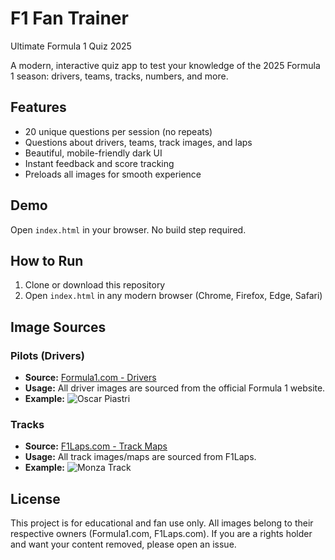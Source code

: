 # F1 Fan Trainer

Ultimate Formula 1 Quiz 2025

A modern, interactive quiz app to test your knowledge of the 2025 Formula 1 season: drivers, teams, tracks, numbers, and more.

## Features
- 20 unique questions per session (no repeats)
- Questions about drivers, teams, track images, and laps
- Beautiful, mobile-friendly dark UI
- Instant feedback and score tracking
- Preloads all images for smooth experience

## Demo
Open `index.html` in your browser. No build step required.

## How to Run
1. Clone or download this repository
2. Open `index.html` in any modern browser (Chrome, Firefox, Edge, Safari)

## Image Sources

### Pilots (Drivers)
- **Source:** [Formula1.com - Drivers](https://www.formula1.com/)
- **Usage:** All driver images are sourced from the official Formula 1 website.
- **Example:**
  ![Oscar Piastri](https://media.formula1.com/image/upload/c_lfill,w_64/q_auto/d_common:f1:2025:fallback:driver:2025fallbackdriverright.webp/v1740000000/common/f1/2025/mclaren/oscpia01/2025mclarenoscpia01right.webp)

### Tracks
- **Source:** [F1Laps.com - Track Maps](https://www.f1laps.com/)
- **Usage:** All track images/maps are sourced from F1Laps.
- **Example:**
  ![Monza Track](https://www.f1laps.com/assets/tracks/monza.svg)

## License
This project is for educational and fan use only. All images belong to their respective owners (Formula1.com, F1Laps.com). If you are a rights holder and want your content removed, please open an issue. 